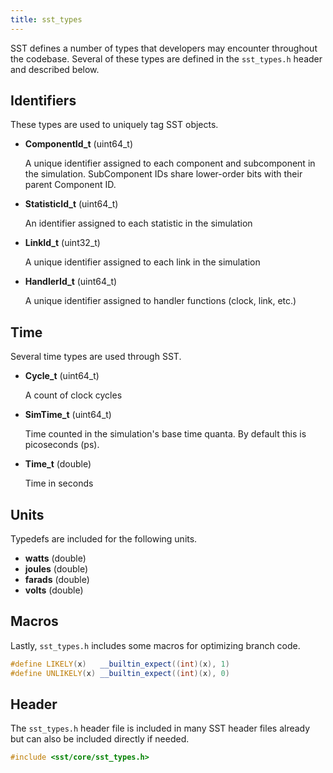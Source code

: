 ```yaml
---
title: sst_types
---
```


SST defines a number of types that developers may encounter throughout the codebase. Several of these types are defined in the `sst_types.h` header and described below.

## Identifiers
These types are used to uniquely tag SST objects.
* **ComponentId_t** (uint64_t)

    A unique identifier assigned to each component and subcomponent in the simulation. SubComponent IDs share lower-order bits with their parent Component ID. 
* **StatisticId_t** (uint64_t)

    An identifier assigned to each statistic in the simulation

* **LinkId_t** (uint32_t)

    A unique identifier assigned to each link in the simulation
* **HandlerId_t** (uint64_t)

    A unique identifier assigned to handler functions (clock, link, etc.)

## Time
Several time types are used through SST.
* **Cycle_t** (uint64_t)

    A count of clock cycles
* **SimTime_t** (uint64_t)

    Time counted in the simulation's base time quanta. By default this is picoseconds (ps).
* **Time_t** (double)

    Time in seconds

## Units
Typedefs are included for the following units.
* **watts** (double)
* **joules** (double)
* **farads** (double)
* **volts** (double)

## Macros
Lastly, `sst_types.h` includes some macros for optimizing branch code. 
```cpp
#define LIKELY(x)   __builtin_expect((int)(x), 1)
#define UNLIKELY(x) __builtin_expect((int)(x), 0)
```


## Header
The `sst_types.h` header file is included in many SST header files already but can also be included directly if needed.
```cpp
#include <sst/core/sst_types.h>
```